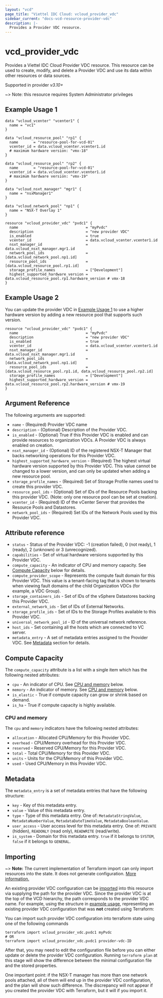 ```yaml
---
layout: "vcd"
page_title: "Viettel IDC Cloud: vcloud_provider_vdc"
sidebar_current: "docs-vcd-resource-provider-vdc"
description: |-
  Provides a Provider VDC resource.
---
```


# vcd\_provider\_vdc

Provides a Viettel IDC Cloud Provider VDC resource. This resource can be used to create, modify, and delete a Provider VDC and use its 
data within other resources or data sources.

Supported in provider *v3.10+*

~> Note: this resource requires System Administrator privileges

## Example Usage 1

```hcl
data "vcloud_vcenter" "vcenter1" {
  name = "vc1"
}

data "vcloud_resource_pool" "rp1" {
  name       = "resource-pool-for-vcd-01"
  vcenter_id = data.vcloud_vcenter.vcenter1.id
  # maximum hardware version: "vmx-18"
}

data "vcloud_resource_pool" "rp2" {
  name       = "resource-pool-for-vcd-01"
  vcenter_id = data.vcloud_vcenter.vcenter1.id
  # maximum hardware version: "vmx-19"
}

data "vcloud_nsxt_manager" "mgr1" {
  name = "nsxManager1"
}

data "vcloud_network_pool" "np1" {
  name = "NSX-T Overlay 1"
}

resource "vcloud_provider_vdc" "pvdc1" {
  name                               = "myPvdc"
  description                        = "new provider VDC"
  is_enabled                         = true
  vcenter_id                         = data.vcloud_vcenter.vcenter1.id
  nsxt_manager_id                    = data.vcloud_nsxt_manager.mgr1.id
  network_pool_ids                   = [data.vcloud_network_pool.np1.id]
  resource_pool_ids                  = [data.vcloud_resource_pool.rp1.id]
  storage_profile_names              = ["Development"]
  highest_supported_hardware_version = data.vcloud_resource_pool.rp1.hardware_version # vmx-18
}
```

## Example Usage 2

You can update the provider VDC in [Example Usage 1](#example-usage-1) to use a higher hardware version by adding a new
resource pool that supports such version.

```hcl
resource "vcloud_provider_vdc" "pvdc1" {
  name                               = "myPvdc"
  description                        = "new provider VDC"
  is_enabled                         = true
  vcenter_id                         = data.vcloud_vcenter.vcenter1.id
  nsxt_manager_id                    = data.vcloud_nsxt_manager.mgr1.id
  network_pool_ids                   = [data.vcloud_network_pool.np1.id]
  resource_pool_ids                  = [data.vcloud_resource_pool.rp1.id, data.vcloud_resource_pool.rp2.id]
  storage_profile_names              = ["Development"]
  highest_supported_hardware_version = data.vcloud_resource_pool.rp2.hardware_version # vmx-19
}
```

## Argument Reference

The following arguments are supported:
 
* `name` - (Required) Provider VDC name
* `description` - (Optional) Description of the Provider VDC.
* `is_enabled` - (Optional) True if this Provider VDC is enabled and can provide resources to organization VDCs. A Provider VDC is always enabled on creation.
* `nsxt_manager_id` - (Optional) ID of the registered NSX-T Manager that backs networking operations for this Provider VDC.
* `highest_supported_hardware_version` - (Required) The highest virtual hardware version supported by this Provider VDC. This value cannot be changed to a lower version, and can only be updated when adding a new resource pool.
* `storage_profile_names` - (Required) Set of Storage Profile names used to create this provider VDC.
* `resource_pool_ids` - (Optional) Set of IDs of the Resource Pools backing this provider VDC. (Note: only one resource pool can be set at creation).
* `vcenter_id` - (Required) ID of the vCenter Server that provides the Resource Pools and Datastores.
* `network_pool_ids` - (Required) Set IDs of the Network Pools used by this Provider VDC.

## Attribute reference

* `status` - Status of the Provider VDC: -1 (creation failed), 0 (not ready), 1 (ready), 2 (unknown) or 3 (unrecognized).
* `capabilities` - Set of virtual hardware versions supported by this Provider VDC.
* `compute_capacity` - An indicator of CPU and memory capacity. See [Compute Capacity](#compute-capacity) below for details.
* `compute_provider_scope` - Represents the compute fault domain for this Provider VDC. This value is a tenant-facing tag that is shown to tenants when viewing fault domains of the child Organization VDCs (for example, a VDC Group).
* `storage_containers_ids` - Set of IDs of the vSphere Datastores backing this Provider VDC.
* `external_network_ids` - Set of IDs of External Networks.
* `storage_profile_ids` - Set of IDs to the Storage Profiles available to this Provider VDC.
* `universal_network_pool_id` - ID of the universal network reference.
* `host_ids` - Set containing all the hosts which are connected to VC server.
* `metadata_entry` - A set of metadata entries assigned to the Provider VDC. See [Metadata](#metadata) section for details.

<a id="compute-capacity"></a>
## Compute Capacity

The `compute_capacity` attribute is a list with a single item which has the following nested attributes:

* `cpu` - An indicator of CPU. See [CPU and memory](#cpu-and-memory) below.
* `memory` - An indicator of memory. See [CPU and memory](#cpu-and-memory) below.
* `is_elastic` -  True if compute capacity can grow or shrink based on demand.
* `is_ha` - True if compute capacity is highly available.

<a id="cpu-and-memory"></a>
### CPU and memory

The `cpu` and `memory` indicators have the following nested attributes:

* `allocation` - Allocated CPU/Memory for this Provider VDC.
* `overhead` - CPU/Memory overhead for this Provider VDC.
* `reserved` - Reserved CPU/Memory for this Provider VDC.
* `total` - Total CPU/Memory for this Provider VDC.
* `units` - Units for the CPU/Memory of this Provider VDC.
* `used` - Used CPU/Memory in this Provider VDC.

<a id="metadata"></a>
## Metadata

The `metadata_entry` is a set of metadata entries that have the following structure:

* `key` - Key of this metadata entry.
* `value` - Value of this metadata entry.
* `type` - Type of this metadata entry. One of: `MetadataStringValue`, `MetadataNumberValue`, `MetadataDateTimeValue`, `MetadataBooleanValue`.
* `user_access` - User access level for this metadata entry. One of: `PRIVATE` (hidden), `READONLY` (read only), `READWRITE` (read/write).
* `is_system` - Domain for this metadata entry. `true` if it belongs to `SYSTEM`, `false` if it belongs to `GENERAL`.

## Importing

~> **Note:** The current implementation of Terraform import can only import resources into the state. It does not generate
configuration. [More information.][docs-import]

An existing provider VDC configuration can be [imported][docs-import] into this resource via supplying the path for the provider VDC.
Since the provider VDC is at the top of the VCD hierarchy, the path corresponds to the provider VDC name.
For example, using the structure in [example usage](#example-usage-1), representing an existing provider VDC configuration
that was **not** created using Terraform:

You can import such provider VDC configuration into terraform state using one of the following commands

```
terraform import vcloud_provider_vdc.pvdc1 myPvdc
# OR
terraform import vcloud_provider_vdc.pvdc1 provider-vdc-ID
```

After that, you may need to edit the configuration file before you can either update or delete the provider VDC configuration.
Running `terraform plan` at this stage will show the difference between the minimal configuration file and the stored properties.

One important point: if the NSX-T manager has more than one network pools attached, all of them will end up in the provider VDC
configuration, and the plan will show such difference. The discrepancy will not appear if you created the provider VDC
with Terraform, but it will if you import it.

[docs-import]:https://www.terraform.io/docs/import/
